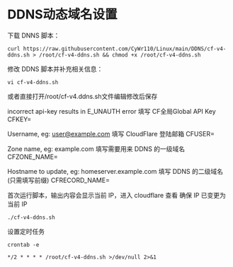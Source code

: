 # DDNS动态域名设置
下载 DNNS 脚本：
```
curl https://raw.githubusercontent.com/CyWr110/Linux/main/DDNS/cf-v4-ddns.sh > /root/cf-v4-ddns.sh && chmod +x /root/cf-v4-ddns.sh
```

修改 DDNS 脚本并补充相关信息：
```
vi cf-v4-ddns.sh
```
或者直接打开/root/cf-v4.ddns.sh文件编辑修改后保存

incorrect api-key results in E_UNAUTH error
填写 CF全局Global API Key
CFKEY=

Username, eg: user@example.com
填写 CloudFlare 登陆邮箱
CFUSER=

Zone name, eg: example.com
填写需要用来 DDNS 的一级域名
CFZONE_NAME=

Hostname to update, eg: homeserver.example.com
填写 DDNS 的二级域名(只需填写前缀)
CFRECORD_NAME=

首次运行脚本，输出内容会显示当前 IP，进入 cloudflare 查看 确保 IP 已变更为当前 IP
```
./cf-v4-ddns.sh
```
设置定时任务
```
crontab -e
```

```
*/2 * * * * /root/cf-v4-ddns.sh >/dev/null 2>&1
```

